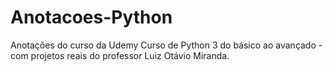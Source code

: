 # Anotacoes-Python
Anotações do curso da Udemy Curso de Python 3 do básico ao avançado - com projetos reais do professor Luiz Otávio Miranda.
